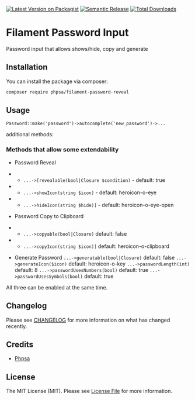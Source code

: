 [![Latest Version on Packagist](https://img.shields.io/packagist/v/phpsa/filament-password-reveal.svg?style=flat-square)](https://packagist.org/packages/phpsa/filament-password-reveal)
[![Semantic Release](https://github.com/phpsa/filament-password-reveal/actions/workflows/release.yml/badge.svg)](https://github.com/phpsa/filament-password-reveal/actions/workflows/release.yml)
[![Total Downloads](https://img.shields.io/packagist/dt/phpsa/filament-password-reveal.svg?style=flat-square)](https://packagist.org/packages/phpsa/filament-password-reveal)

# Filament Password Input

Password input that allows shows/hide, copy and generate
## Installation

You can install the package via composer:

```bash
composer require phpsa/filament-password-reveal
```

## Usage

`Password::make('password')->autocomplete('new_password')->...`

additional methods:
### Methods that allow some extendability
- Password Reveal
- - `...->[revealable(bool|Closure $condition)` - default: true
- - `...->showIcon(string $icon)` - default: heroicon-o-eye
- - `...->hideIcon(string $hide)]` - default: heroicon-o-eye-open

- Password Copy to Clipboard
- - `...->copyable(bool|Closure)` default: false
- - `...->copyIcon(string $icon)]` default: heroicon-o-clipboard

- Generate Password
`...->generatable(bool|Closure)` default: false
`...->generateIcon($icon)` default: heroicon-o-key
`...->passwordLength(int)` default: 8
`...->passwordUsesNumbers(bool)` default: true
`...->passwordUsesSymbols(bool)` default: true

All three can be enabled at the same time.
## Changelog

Please see [CHANGELOG](CHANGELOG.md) for more information on what has changed recently.

## Credits

- [Phpsa](https://github.com/phpsa)

## License

The MIT License (MIT). Please see [License File](LICENSE.md) for more information.
